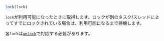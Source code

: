 ```julia
lock(lock)
```

`lock`が利用可能になったときに取得します。ロックが別のタスク/スレッドによってすでにロックされている場合は、利用可能になるまで待機します。

各`lock`は[`unlock`](@ref)で対応する必要があります。
